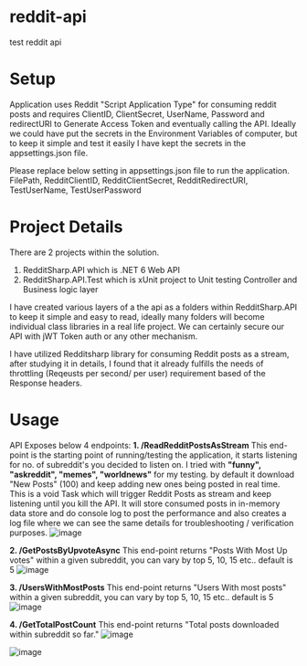 # reddit-api
test reddit api

# Setup
Application uses Reddit "Script Application Type" for consuming reddit posts and requires ClientID, ClientSecret, UserName, Password and redirectURI to Generate Access Token and eventually calling the API. Ideally we could have put the secrets in the Environment Variables of computer, but to keep it simple and test it easily I have kept the secrets in the appsettings.json file. 

Please replace below setting in appsettings.json file to run the application.
FilePath, RedditClientID, RedditClientSecret, RedditRedirectURI, TestUserName, TestUserPassword

# Project Details
There are 2 projects within the solution.
1. RedditSharp.API which is .NET 6 Web API
2. RedditSharp.API.Test which is xUnit project to Unit testing Controller and Business logic layer

I have created various layers of a the api as a folders within RedditSharp.API to keep it simple and easy to read, ideally many folders will become individual class libraries in a real life project. 
We can certainly secure our API with jWT Token auth or any other mechanism.

I have utilized Redditsharp library for consuming Reddit posts as a stream, after studying it in details, I found that it already fulfills the needs of throttling (Reqeusts per second/ per user) requirement based of the Response headers. 

# Usage
API Exposes below 4 endpoints:
**1. /ReadRedditPostsAsStream**
This end-point is the starting point of running/testing the application, it starts listening for no. of subreddit's you decided to listen on. I tried with **"funny", "askreddit", "memes", "worldnews"** for my testing. by default it download "New Posts" (100) and keep adding new ones being posted in real time. This is a void Task which will trigger Reddit Posts as stream and keep listening until you kill the API. It will store consumed posts in in-memory data store and do console log to post the performance and also creates a log file where we can see the same details for troubleshooting / verification purposes.
![image](https://github.com/shirinp/reddit-api/assets/2934881/aa31eb56-b612-4c54-87b1-d55a1bc70ed8)

**2. **/GetPostsByUpvoteAsync****
This end-point returns "Posts With Most Up votes" within a given subreddit, you can vary by top 5, 10, 15 etc.. default is 5
![image](https://github.com/shirinp/reddit-api/assets/2934881/2e7be830-fd49-4836-98db-e1ce87f23c1c)


**3. /UsersWithMostPosts**
This end-point returns "Users With most posts" within a given subreddit, you can vary by top 5, 10, 15 etc.. default is 5
![image](https://github.com/shirinp/reddit-api/assets/2934881/9d289956-cb72-4690-9035-3f2ac2281830)


**4. /GetTotalPostCount**
This end-point returns "Total posts downloaded within subreddit so far."
![image](https://github.com/shirinp/reddit-api/assets/2934881/71805f40-8378-4bb4-9946-3237fc9b9a9f)



![image](https://github.com/shirinp/reddit-api/assets/2934881/d485c726-170b-4522-8d82-b4a6b56502e8)



